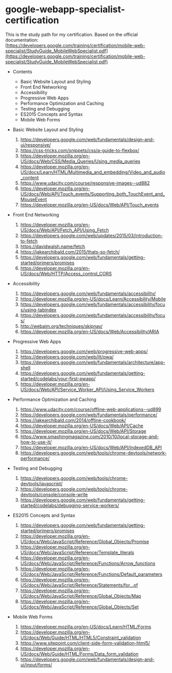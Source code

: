 # google-webapp-specialist-certification
This is the study path for my certification.
Based on the official documentation: [https://developers.google.com/training/certification/mobile-web-specialist/StudyGuide_MobileWebSpecialist.pdf](https://developers.google.com/training/certification/mobile-web-specialist/StudyGuide_MobileWebSpecialist.pdf)

- Contents
	- Basic Website Layout and Styling
	- Front End Networking
	- Accessibility
	- Progressive Web Apps
	- Performance Optimization and Caching
	- Testing and Debugging
	- ES2015 Concepts and Syntax
	- Mobile Web Forms

- Basic Website Layout and Styling
	1. https://developers.google.com/web/fundamentals/design-and-ui/responsive/
	2. https://css-tricks.com/snippets/css/a-guide-to-flexbox/
	3. https://developer.mozilla.org/en-US/docs/Web/CSS/Media_Queries/Using_media_queries
	4. https://developer.mozilla.org/en-US/docs/Learn/HTML/Multimedia_and_embedding/Video_and_audio_content
	5. https://www.udacity.com/course/responsive-images--ud882
	6. https://developer.mozilla.org/en-US/docs/Web/API/Touch_events/Supporting_both_TouchEvent_and_MouseEvent
	7. https://developer.mozilla.org/en-US/docs/Web/API/Touch_events

- Front End Networking
	1. https://developer.mozilla.org/en-US/docs/Web/API/Fetch_API/Using_Fetch
	2. https://developers.google.com/web/updates/2015/03/introduction-to-fetch
	3. https://davidwalsh.name/fetch
	4. https://jakearchibald.com/2015/thats-so-fetch/
	5. https://developers.google.com/web/fundamentals/getting-started/primers/promises
	6. https://developer.mozilla.org/en-US/docs/Web/HTTP/Access_control_CORS

- Accessibility
	1. https://developers.google.com/web/fundamentals/accessibility/
	2. https://developer.mozilla.org/en-US/docs/Learn/Accessibility/Mobile
	3. https://developers.google.com/web/fundamentals/accessibility/focus/using-tabindex
	4. https://developers.google.com/web/fundamentals/accessibility/focus/
	5. http://webaim.org/techniques/skipnav/
	6. https://developer.mozilla.org/en-US/docs/Web/Accessibility/ARIA

- Progressive Web Apps
	1. https://developers.google.com/web/progressive-web-apps/
	2. https://developers.google.com/web/ilt/pwa/
	3. https://developers.google.com/web/fundamentals/architecture/app-shell
	4. https://developers.google.com/web/fundamentals/getting-started/codelabs/your-first-pwapp/
	5. https://developer.mozilla.org/en-US/docs/Web/API/Service_Worker_API/Using_Service_Workers

- Performance Optimization and Caching
	1. https://www.udacity.com/course/offline-web-applications--ud899
	2. https://developers.google.com/web/fundamentals/performance/
	3. https://jakearchibald.com/2014/offline-cookbook/
	4. https://developer.mozilla.org/en-US/docs/Web/API/Cache
	5. https://developer.mozilla.org/en-US/docs/Web/API/Storage
	6. https://www.smashingmagazine.com/2010/10/local-storage-and-how-to-use-it/
	7. https://developer.mozilla.org/en-US/docs/Web/API/IndexedDB_API
	8. https://developers.google.com/web/tools/chrome-devtools/network-performance/

- Testing and Debugging
	1. https://developers.google.com/web/tools/chrome-devtools/javascript/
	2. https://developers.google.com/web/tools/chrome-devtools/console/console-write
	3. https://developers.google.com/web/fundamentals/getting-started/codelabs/debugging-service-workers/

- ES2015 Concepts and Syntax
	1. https://developers.google.com/web/fundamentals/getting-started/primers/promises
	2. https://developer.mozilla.org/en-US/docs/Web/JavaScript/Reference/Global_Objects/Promise
	3. https://developer.mozilla.org/en-US/docs/Web/JavaScript/Reference/Template_literals
	4. https://developer.mozilla.org/en-US/docs/Web/JavaScript/Reference/Functions/Arrow_functions
	5. https://developer.mozilla.org/en-US/docs/Web/JavaScript/Reference/Functions/Default_parameters
	6. https://developer.mozilla.org/en-US/docs/Web/JavaScript/Reference/Statements/for...of
	7. https://developer.mozilla.org/en-US/docs/Web/JavaScript/Reference/Global_Objects/Map
	8. https://developer.mozilla.org/en-US/docs/Web/JavaScript/Reference/Global_Objects/Set

- Mobile Web Forms
	1. https://developer.mozilla.org/en-US/docs/Learn/HTML/Forms
	2. https://developer.mozilla.org/en-US/docs/Web/Guide/HTML/HTML5/Constraint_validation
	3. https://www.sitepoint.com/client-side-form-validation-html5/
	4. https://developer.mozilla.org/en-US/docs/Web/Guide/HTML/Forms/Data_form_validation
	5. https://developers.google.com/web/fundamentals/design-and-ui/input/forms/
